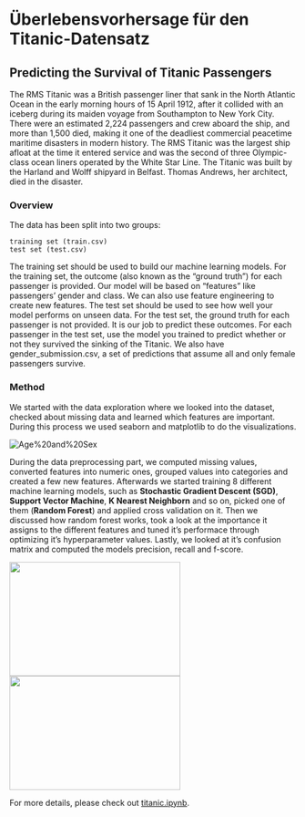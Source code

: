 # Überlebensvorhersage für den Titanic-Datensatz
 
## Predicting the Survival of Titanic Passengers
The RMS Titanic was a British passenger liner that sank in the North Atlantic Ocean in the early morning hours of 15 April 1912, after it collided with an iceberg during its maiden voyage from Southampton to New York City. There were an estimated 2,224 passengers and crew aboard the ship, and more than 1,500 died, making it one of the deadliest commercial peacetime maritime disasters in modern history. The RMS Titanic was the largest ship afloat at the time it entered service and was the second of three Olympic-class ocean liners operated by the White Star Line. The Titanic was built by the Harland and Wolff shipyard in Belfast. Thomas Andrews, her architect, died in the disaster.

### Overview

The data has been split into two groups:

    training set (train.csv)
    test set (test.csv)

The training set should be used to build our machine learning models. For the training set, the outcome (also known as the “ground truth”) for each passenger is provided. Our model will be based on “features” like passengers’ gender and class. We can also use feature engineering to create new features. The test set should be used to see how well your model performs on unseen data. For the test set, the ground truth for each passenger is not provided. It is our job to predict these outcomes. For each passenger in the test set, use the model you trained to predict whether or not they survived the sinking of the Titanic. We also have gender_submission.csv, a set of predictions that assume all and only female passengers survive.

### Method
We started with the data exploration where we looked into the dataset, checked about missing data and learned which features are important. During this process we used seaborn and matplotlib to do the visualizations.

![Age%20and%20Sex](https://github.com/LiLiu1118/Survival-prediction-for-the-Titanic-dataset/blob/main/Age%20and%20Sex.png)

During the data preprocessing part, we computed missing values, converted features into numeric ones, grouped values into categories and created a few new features.
Afterwards we started training 8 different machine learning models, such as **Stochastic Gradient Descent (SGD)**, **Support Vector Machine**, **K Nearest Neighborn** and so on, picked one of them (**Random Forest**) and applied cross validation on it. Then we discussed how random forest works, took a look at the importance it assigns to the different features and tuned it’s performace through optimizing it’s hyperparameter values.
Lastly, we looked at it’s confusion matrix and computed the models precision, recall and f-score.

<p float="left">
  <img src="https://github.com/LiLiu1118/Survival-prediction-for-the-Titanic-dataset/blob/main/Precision%20Recall%20Curve.png" width="300" height="200"/>
  <img src="https://github.com/LiLiu1118/Survival-prediction-for-the-Titanic-dataset/blob/main/ROC%20AUC%20Curve.png"  width="300" height="200" /> 
</p>

For more details, please check out [titanic.ipynb](https://github.com/LiLiu1118/Survival-prediction-for-the-Titanic-dataset/blob/main/titanic.ipynb).

